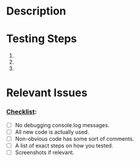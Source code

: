 # Description

# Testing Steps
1.
1.
1.

# Relevant Issues

### [Checklist](https://github.com/sagemathinc/cocalc/wiki/PR-Checklist):
- [ ] No debugging console.log messages.
- [ ] All new code is actually used.
- [ ] Non-obvious code has some sort of comments.
- [ ] A list of exact steps on how you tested.
- [ ] Screenshots if relevant.
